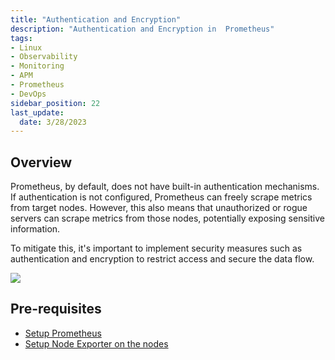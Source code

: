 ```yaml
---
title: "Authentication and Encryption"
description: "Authentication and Encryption in  Prometheus"
tags: 
- Linux
- Observability
- Monitoring 
- APM
- Prometheus
- DevOps
sidebar_position: 22
last_update:
  date: 3/28/2023
---
```



## Overview

Prometheus, by default, does not have built-in authentication mechanisms. If authentication is not configured, Prometheus can freely scrape metrics from target nodes. However, this also means that unauthorized or rogue servers can scrape metrics from those nodes, potentially exposing sensitive information. 

To mitigate this, it's important to implement security measures such as authentication and encryption to restrict access and secure the data flow.

![](/img/docs/prometheus=lab-environment.png) 


## Pre-requisites  

- [Setup Prometheus](/docs/018-Observability/010-Metrics/020-Installation.md)
- [Setup Node Exporter on the nodes](/docs/018-Observability/010-Metrics/021-Setting-up-Exporters.md)
